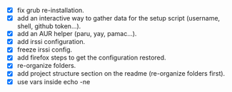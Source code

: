 - [x] fix grub re-installation.
- [x] add an interactive way to gather data for the setup script (username, shell, github token...).
- [x] add an AUR helper (paru, yay, pamac...).
- [x] add irssi configuration.
- [x] freeze irssi config.
- [x] add firefox steps to get the configuration restored.
- [x] re-organize folders.
- [x] add project structure section on the readme (re-organize folders first).
- [x] use vars inside echo -ne
